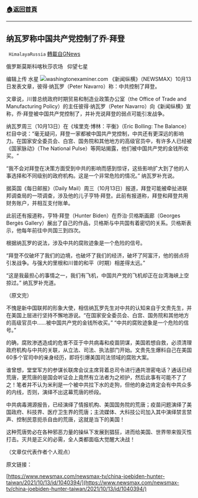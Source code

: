 ###  [:house:返回首頁](https://github.com/ourhimalayas/txt)
---


## 纳瓦罗称中国共产党控制了乔·拜登
` HimalayaRussia` [轉載自GNews](https://gnews.org/zh-hans/1594387/)

俄罗斯莫斯科喀秋莎农场   仰望七星

编辑上传  水星
![](https://assets.gnews.org/wp-content/uploads/2021/10/P-6.jpg)washingtonexaminer.com
《新闻纵横》（NEWSMAX）10月13日发表文章，彼得·纳瓦罗（Peter Navarro）称：中共控制了拜登。

文章说，川普总统政府时期贸易和制造业政策办公室（the Office of Trade and Manufacturing Policy）的主任彼得·纳瓦罗（Peter Navarro）向《新闻纵横》宣称，乔·拜登被中国共产党控制了，并补充说拜登的弱点可能引发战争。

纳瓦罗周三（10月13日）在《埃里克·博林：平衡》（Eric Bolling: The Balance）栏目中说：“毫无疑问，拜登一家都被中国共产党控制，中共还有更深远的影响力。在国家安全委员会、白宫、国务院和其他地方的高级官员中，有许多人已经被《国家脉动》（The National Pulse）等网站揭露，他们被中国共产党的金钱所收买。“

“我不会对拜登在决策方面受到中共的影响而感到惊讶，这些影响扩大到了他的人事选择和不同级别的政府机构。这是一个非常危险的情况。” 纳瓦罗补充说。

据英国《每日邮报》（Daily Mail）周三（10月13日）报道，拜登可能被牵扯进联邦调查局的一项调查，涉及他的儿子亨特·拜登。此前有报道称，拜登和拜登共用财务账户，并相互支付账单。

此前还有报道称，亨特·拜登（Hunter Biden）在乔治·贝格斯画廊（Georges Bergès Gallery）展出了自己的作品，贝格斯与中共国有着密切的关系。贝格斯表示，他每年前往中共国三到四次。

根据纳瓦罗的说法，涉及中共的腐败迹象是一个危险的信号。

“拜登不仅破坏了我们的边境，也破坏了我们的经济，破坏了阿富汗，他的弱点将引发战争。与强大的里根和川普的和平（时期）相差得太远。”

“这是我最担心的事情之一，我们有飞机，中国共产党的飞机却正在台湾海峡上空掠过。” 纳瓦罗补充道。

（原文完）

不愧是新中国联邦的形象大使，相信纳瓦罗先生对中共的认知来自于文贵先生，并在美国上层进行坚持不懈地游说。“在国家安全委员会、白宫、国务院和其他地方的高级官员中……被中国共产党的金钱所收买。” “中共的腐败迹象是一个危险的信号。”

的确，腐败渗透造成的危害不亚于中共病毒和疫苗阴谋，美国若想自救，必须清理政府机构与中共的关联，从立法、司法、执法部门开始。文贵先生爆料自己在美国60多个官司中的亲身经历，即将引爆美国司法领域的腐败大案。

谁曾想，堂堂军方的参谋长联席会议主席背着总司令进行通共泄密电话？通话已经荒唐，更荒唐的是国会听证会上竟然有立法者为之袒护，然后此事有可能不了了之！笔者并不认为米利是一个被中共拉下水的走狗，但他的身边肯定会有中共众多的内线，否则，演绎不出这幕荒唐的桥段。

中共病毒溯源报告，已经演绎了情报机构、美国国务院的荒唐；疫苗问题演绎了美国政府、科技界、医疗卫生界的荒唐；主流媒体、大科技公司加入其中演绎禁言禁声、控制民意扼杀自由的荒唐，这就是当下的美国！

这种荒唐势必在各种邪恶力量的操纵下发展到猖狂，进而给美国、世界带来毁灭性打击。灭共是正义的必需，全人类都面临大觉醒大决战！

（文章仅代表作者个人观点）

原文链接：

[https://www.newsmax.com/newsmax-tv/china-joebiden-hunter-taiwan/2021/10/13/id/1040394/](https://www.newsmax.com/newsmax-tv/china-joebiden-hunter-taiwan/2021/10/13/id/1040394/)
